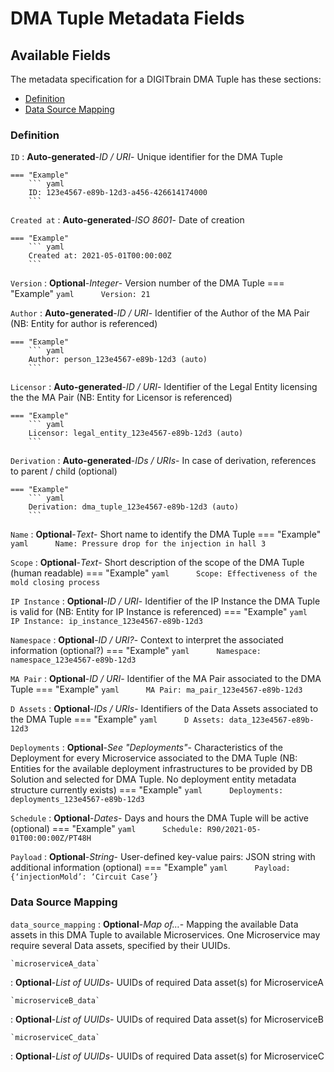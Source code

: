 <style>
  .md-content__button {
    display: none;
  }
</style>
# DMA Tuple Metadata Fields

## Available Fields 

The metadata specification for a DIGITbrain DMA Tuple
has these sections:

- [Definition](#definition)
- [Data Source Mapping](#data-source-mapping)


### Definition


`ID`
:   **Auto-generated**-*ID / URI*- Unique identifier for the DMA Tuple

    === "Example"
        ``` yaml     
        ID: 123e4567-e89b-12d3-a456-426614174000
        ```

`Created at`
:   **Auto-generated**-*ISO 8601*- Date of creation

    === "Example"
        ``` yaml     
        Created at: 2021-05-01T00:00:00Z
        ```

`Version`
:   **Optional**-*Integer*- Version number of the DMA Tuple
    === "Example"
        ``` yaml     
        Version: 21
        ```

`Author`
:   **Auto-generated**-*ID / URI*- Identifier of the Author of the MA Pair (NB: Entity for author is referenced)

    === "Example"
        ``` yaml     
        Author: person_123e4567-e89b-12d3 (auto)
        ```

`Licensor`
:   **Auto-generated**-*ID / URI*- Identifier of the Legal Entity licensing the the MA Pair (NB: Entity for Licensor is referenced)

    === "Example"
        ``` yaml     
        Licensor: legal_entity_123e4567-e89b-12d3 (auto)
        ```

`Derivation`
:   **Auto-generated**-*IDs / URIs*- In case of derivation, references to parent / child (optional)

    === "Example"
        ``` yaml     
        Derivation: dma_tuple_123e4567-e89b-12d3 (auto)
        ```

`Name`
:   **Optional**-*Text*- Short name to identify the DMA Tuple
    === "Example"
        ``` yaml     
        Name: Pressure drop for the injection in hall 3
        ```

`Scope`
:   **Optional**-*Text*- Short description of the scope of the DMA Tuple (human readable)
    === "Example"
        ``` yaml     
        Scope: Effectiveness of the mold closing process
        ```

`IP Instance`
:   **Optional**-*ID / URI*- Identifier of the IP Instance the DMA Tuple is valid for (NB: Entity for IP Instance is referenced)
    === "Example"
        ``` yaml     
        IP Instance: ip_instance_123e4567-e89b-12d3
        ```

`Namespace`
:   **Optional**-*ID / URI?*- Context to interpret the associated information (optional?)
    === "Example"
        ``` yaml     
        Namespace: namespace_123e4567-e89b-12d3
        ```

`MA Pair`
:   **Optional**-*ID / URI*- Identifier of the MA Pair associated to the DMA Tuple
    === "Example"
        ``` yaml     
        MA Pair: ma_pair_123e4567-e89b-12d3
        ```

`D Assets`
:   **Optional**-*IDs / URIs*- Identifiers of the Data Assets associated to the DMA Tuple
    === "Example"
        ``` yaml     
        D Assets: data_123e4567-e89b-12d3
        ```

`Deployments`
:   **Optional**-*See "Deployments"*- Characteristics of the Deployment for every Microservice associated to the DMA Tuple (NB: Entities for the available deployment infrastructures to be provided by DB Solution and selected for DMA Tuple. No deployment entity metadata structure currently exists)
    === "Example"
        ``` yaml     
        Deployments: deployments_123e4567-e89b-12d3
        ```

`Schedule`
:   **Optional**-*Dates*- Days and hours the DMA Tuple will be active (optional)
    === "Example"
        ``` yaml     
        Schedule: R90/2021-05-01T00:00:00Z/PT48H
        ```

`Payload`
:   **Optional**-*String*- User-defined key-value pairs: JSON string with additional information (optional)
    === "Example"
        ``` yaml     
        Payload: {‘injectionMold’: ‘Circuit Case’}
        ```


### Data Source Mapping


`data_source_mapping`
:   **Optional**-*Map of…*- Mapping the available Data assets in this DMA Tuple to available Microservices. One Microservice may require several Data assets, specified by their UUIDs.

    `microserviceA_data`
:   **Optional**-*List of UUIDs*- UUIDs of required Data asset(s) for MicroserviceA

    `microserviceB_data`
:   **Optional**-*List of UUIDs*- UUIDs of required Data asset(s) for  MicroserviceB

    `microserviceC_data`
:   **Optional**-*List of UUIDs*- UUIDs of required Data asset(s) for  MicroserviceC

